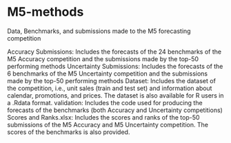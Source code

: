 # M5-methods
Data, Benchmarks, and submissions made to the M5 forecasting competition

Accuracy Submissions: Includes the forecasts of the 24 benchmarks of the M5 Accuracy competition and the submissions made by the top-50 performing methods
Uncertainty Submissions: Includes the forecasts of the 6 benchmarks of the M5 Uncertainty competition and the submissions made by the top-50 performing methods
Dataset: Includes the dataset of the competition, i.e., unit sales (train and test set) and information about calendar, promotions, and prices. The dataset is also available for R users in a .Rdata format.
validation: Includes the code used for producing the forecasts of the benchmarks (both Accuracy and Uncertainty competitions)
Scores and Ranks.xlsx: Includes the scores and ranks of the top-50 submissions of the M5 Accuracy and M5 Uncertainty competition. The scores of the benchmarks is also provided.


